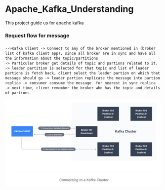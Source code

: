 # Apache_Kafka_Understanding
This project guide us for apache kafka


### Request flow for message

### 
    -->Kafka Client -> Connect to any of the broker mentioned in (broker list of kafka client app), since all broker are in sync and have all the information about the topic/partitions
    -> Particular broker get details of topic and partions related to it. -> leader partition is selected for that topic and list of leader partions is fetch back, client select the leader partion on which that message should go -> leader partion replicate the message into partion replica -> consumer consume the message  for nearest in sync replica
    -> next time, client remember the broker who has the topic and details  of partions
![](diagram/kafka_client_diag.png)
